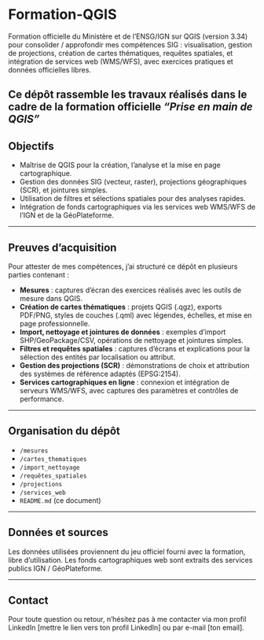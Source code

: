 # Formation-QGIS
Formation officielle du Ministère et de l’ENSG/IGN sur QGIS (version 3.34) pour consolider / approfondir mes compétences SIG : visualisation, gestion de projections, création de cartes thématiques, requêtes spatiales, et intégration de services web (WMS/WFS), avec exercices pratiques et données officielles libres.


Ce dépôt rassemble les travaux réalisés dans le cadre de la formation officielle *“Prise en main de QGIS”* 
---

## Objectifs

- Maîtrise de QGIS pour la création, l’analyse et la mise en page cartographique.  
- Gestion des données SIG (vecteur, raster), projections géographiques (SCR), et jointures simples.  
- Utilisation de filtres et sélections spatiales pour des analyses rapides.  
- Intégration de fonds cartographiques via les services web WMS/WFS de l’IGN et de la GéoPlateforme.  

---

## Preuves d’acquisition

Pour attester de mes compétences, j’ai structuré ce dépôt en plusieurs parties contenant :  

- **Mesures** : captures d’écran des exercices réalisés avec les outils de mesure dans QGIS.  
- **Création de cartes thématiques** : projets QGIS (.qgz), exports PDF/PNG, styles de couches (.qml) avec légendes, échelles, et mise en page professionnelle.  
- **Import, nettoyage et jointures de données** : exemples d’import SHP/GeoPackage/CSV, opérations de nettoyage et jointures simples.  
- **Filtres et requêtes spatiales** : captures d’écrans et explications pour la sélection des entités par localisation ou attribut.  
- **Gestion des projections (SCR)** : démonstrations de choix et attribution des systèmes de référence adaptés (EPSG:2154).  
- **Services cartographiques en ligne** : connexion et intégration de serveurs WMS/WFS, avec captures des paramètres et contrôles de performance.  

---

## Organisation du dépôt

- `/mesures`  
- `/cartes_thematiques`  
- `/import_nettoyage`  
- `/requêtes_spatiales`  
- `/projections`  
- `/services_web`  
- `README.md` (ce document)  

---

## Données et sources

Les données utilisées proviennent du jeu officiel fourni avec la formation, libre d’utilisation. Les fonds cartographiques web sont extraits des services publics IGN / GéoPlateforme.

---

## Contact

Pour toute question ou retour, n’hésitez pas à me contacter via mon profil LinkedIn [mettre le lien vers ton profil LinkedIn] ou par e-mail [ton email].
